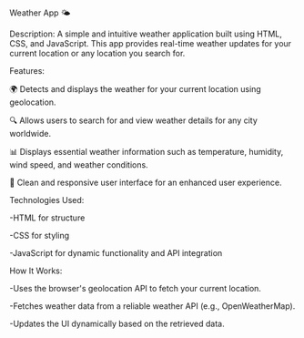 Weather App 🌤️

Description:
A simple and intuitive weather application built using HTML, CSS, and JavaScript. This app provides real-time weather updates for your current location or any location you search for.

Features:

🌍 Detects and displays the weather for your current location using geolocation.

🔍 Allows users to search for and view weather details for any city worldwide.

📊 Displays essential weather information such as temperature, humidity, wind speed, and weather conditions.

🎨 Clean and responsive user interface for an enhanced user experience.

Technologies Used:

  -HTML for structure
  
  -CSS for styling
  
  -JavaScript for dynamic functionality and API integration

How It Works:

  -Uses the browser's geolocation API to fetch your current location.
  
  -Fetches weather data from a reliable weather API (e.g., OpenWeatherMap).
  
  -Updates the UI dynamically based on the retrieved data.
